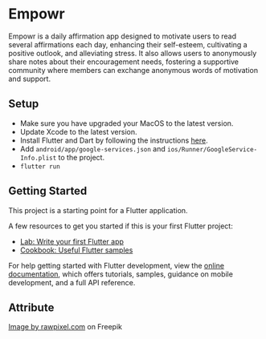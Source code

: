# Empowr

Empowr is a daily affirmation app designed to motivate users to read several affirmations each day, enhancing their self-esteem, cultivating a positive outlook, and alleviating stress. It also allows users to anonymously share notes about their encouragement needs, fostering a supportive community where members can exchange anonymous words of motivation and support.

## Setup

- Make sure you have upgraded your MacOS to the latest version.
- Update Xcode to the latest version.
- Install Flutter and Dart by following the instructions [here](https://flutter.dev/docs/get-started/install).
- Add `android/app/google-services.json` and `ios/Runner/GoogleService-Info.plist` to the project.
- `flutter run`

## Getting Started

This project is a starting point for a Flutter application.

A few resources to get you started if this is your first Flutter project:

- [Lab: Write your first Flutter app](https://docs.flutter.dev/get-started/codelab)
- [Cookbook: Useful Flutter samples](https://docs.flutter.dev/cookbook)

For help getting started with Flutter development, view the
[online documentation](https://docs.flutter.dev/), which offers tutorials,
samples, guidance on mobile development, and a full API reference.

## Attribute
<a href="https://www.freepik.com/free-vector/abstract-background_4240408.htm#query=app%20background&position=6&from_view=keyword&track=ais&uuid=f6ebb341-fb6f-4050-a8ea-0ca9f7252690">Image by rawpixel.com</a> on Freepik